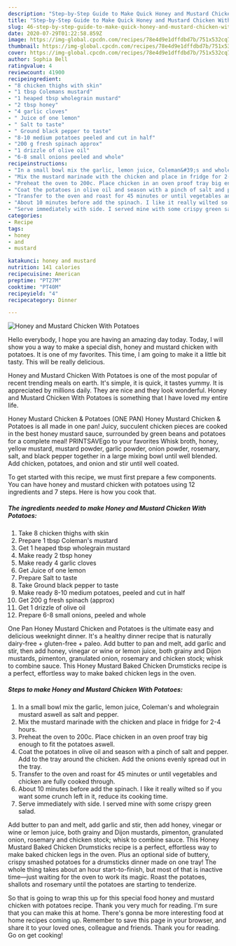 ```yaml
---
description: "Step-by-Step Guide to Make Quick Honey and Mustard Chicken With Potatoes"
title: "Step-by-Step Guide to Make Quick Honey and Mustard Chicken With Potatoes"
slug: 46-step-by-step-guide-to-make-quick-honey-and-mustard-chicken-with-potatoes
date: 2020-07-29T01:22:58.859Z
image: https://img-global.cpcdn.com/recipes/78e4d9e1dffdbd7b/751x532cq70/honey-and-mustard-chicken-with-potatoes-recipe-main-photo.jpg
thumbnail: https://img-global.cpcdn.com/recipes/78e4d9e1dffdbd7b/751x532cq70/honey-and-mustard-chicken-with-potatoes-recipe-main-photo.jpg
cover: https://img-global.cpcdn.com/recipes/78e4d9e1dffdbd7b/751x532cq70/honey-and-mustard-chicken-with-potatoes-recipe-main-photo.jpg
author: Sophia Bell
ratingvalue: 4
reviewcount: 41900
recipeingredient:
- "8 chicken thighs with skin"
- "1 tbsp Colemans mustard"
- "1 heaped tbsp wholegrain mustard"
- "2 tbsp honey"
- "4 garlic cloves"
- " Juice of one lemon"
- " Salt to taste"
- " Ground black pepper to taste"
- "8-10 medium potatoes peeled and cut in half"
- "200 g fresh spinach approx"
- "1 drizzle of olive oil"
- "6-8 small onions peeled and whole"
recipeinstructions:
- "In a small bowl mix the garlic, lemon juice, Coleman&#39;s and wholegrain mustard aswell as salt and pepper."
- "Mix the mustard marinade with the chicken and place in fridge for 2-4 hours."
- "Preheat the oven to 200c. Place chicken in an oven proof tray big enough to fit the potatoes aswell."
- "Coat the potatoes in olive oil and season with a pinch of salt and pepper. Add to the tray around the chicken. Add the onions evenly spread out in the tray."
- "Transfer to the oven and roast for 45 minutes or until vegetables and chicken are fully cooked through."
- "About 10 minutes before add the spinach. I like it really wilted so if you want some crunch left in it, reduce its cooking time."
- "Serve immediately with side. I served mine with some crispy green salad."
categories:
- Recipe
tags:
- honey
- and
- mustard

katakunci: honey and mustard 
nutrition: 141 calories
recipecuisine: American
preptime: "PT27M"
cooktime: "PT40M"
recipeyield: "4"
recipecategory: Dinner

---
```



![Honey and Mustard Chicken With Potatoes](https://img-global.cpcdn.com/recipes/78e4d9e1dffdbd7b/751x532cq70/honey-and-mustard-chicken-with-potatoes-recipe-main-photo.jpg)

Hello everybody, I hope you are having an amazing day today. Today, I will show you a way to make a special dish, honey and mustard chicken with potatoes. It is one of my favorites. This time, I am going to make it a little bit tasty. This will be really delicious.

Honey and Mustard Chicken With Potatoes is one of the most popular of recent trending meals on earth. It's simple, it is quick, it tastes yummy. It is appreciated by millions daily. They are nice and they look wonderful. Honey and Mustard Chicken With Potatoes is something that I have loved my entire life.

Honey Mustard Chicken &amp; Potatoes (ONE PAN) Honey Mustard Chicken &amp; Potatoes is all made in one pan! Juicy, succulent chicken pieces are cooked in the best honey mustard sauce, surrounded by green beans and potatoes for a complete meal! PRINTSAVEgo to your favorites Whisk broth, honey, yellow mustard, mustard powder, garlic powder, onion powder, rosemary, salt, and black pepper together in a large mixing bowl until well blended. Add chicken, potatoes, and onion and stir until well coated.


To get started with this recipe, we must first prepare a few components. You can have honey and mustard chicken with potatoes using 12 ingredients and 7 steps. Here is how you cook that.

<!--inarticleads1-->

##### The ingredients needed to make Honey and Mustard Chicken With Potatoes:

1. Take 8 chicken thighs with skin
1. Prepare 1 tbsp Coleman&#39;s mustard
1. Get 1 heaped tbsp wholegrain mustard
1. Make ready 2 tbsp honey
1. Make ready 4 garlic cloves
1. Get  Juice of one lemon
1. Prepare  Salt to taste
1. Take  Ground black pepper to taste
1. Make ready 8-10 medium potatoes, peeled and cut in half
1. Get 200 g fresh spinach (approx)
1. Get 1 drizzle of olive oil
1. Prepare 6-8 small onions, peeled and whole


One Pan Honey Mustard Chicken and Potatoes is the ultimate easy and delicious weeknight dinner. It&#39;s a healthy dinner recipe that is naturally dairy-free + gluten-free + paleo. Add butter to pan and melt, add garlic and stir, then add honey, vinegar or wine or lemon juice, both grainy and Dijon mustards, pimenton, granulated onion, rosemary and chicken stock; whisk to combine sauce. This Honey Mustard Baked Chicken Drumsticks recipe is a perfect, effortless way to make baked chicken legs in the oven. 

<!--inarticleads2-->

##### Steps to make Honey and Mustard Chicken With Potatoes:

1. In a small bowl mix the garlic, lemon juice, Coleman&#39;s and wholegrain mustard aswell as salt and pepper.
1. Mix the mustard marinade with the chicken and place in fridge for 2-4 hours.
1. Preheat the oven to 200c. Place chicken in an oven proof tray big enough to fit the potatoes aswell.
1. Coat the potatoes in olive oil and season with a pinch of salt and pepper. Add to the tray around the chicken. Add the onions evenly spread out in the tray.
1. Transfer to the oven and roast for 45 minutes or until vegetables and chicken are fully cooked through.
1. About 10 minutes before add the spinach. I like it really wilted so if you want some crunch left in it, reduce its cooking time.
1. Serve immediately with side. I served mine with some crispy green salad.


Add butter to pan and melt, add garlic and stir, then add honey, vinegar or wine or lemon juice, both grainy and Dijon mustards, pimenton, granulated onion, rosemary and chicken stock; whisk to combine sauce. This Honey Mustard Baked Chicken Drumsticks recipe is a perfect, effortless way to make baked chicken legs in the oven. Plus an optional side of buttery, crispy smashed potatoes for a drumsticks dinner made on one tray! The whole thing takes about an hour start-to-finish, but most of that is inactive time—just waiting for the oven to work its magic. Roast the potatoes, shallots and rosemary until the potatoes are starting to tenderize. 

So that is going to wrap this up for this special food honey and mustard chicken with potatoes recipe. Thank you very much for reading. I'm sure that you can make this at home. There's gonna be more interesting food at home recipes coming up. Remember to save this page in your browser, and share it to your loved ones, colleague and friends. Thank you for reading. Go on get cooking!
